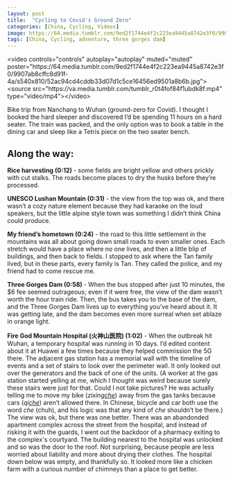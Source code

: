 ```yaml
---
layout: post
title:  "Cycling to Covid's Ground Zero"
categories: [China, Cycling, Videos]
image: https://64.media.tumblr.com/9ed2f1744e4f2c223ea9445a8742e3f0/9907ab8cffc8d91f-4a/s540x810/52ac94cd4cddb33d07d1c5ce16456ed9501a8b6b.jpg
tags: [China, Cycling, adventure, three gorges dam]
---
```


<p>&lt;video controls=&quot;controls&quot; autoplay=&quot;autoplay&quot; muted=&quot;muted&quot; poster=&quot;https://64.media.tumblr.com/9ed2f1744e4f2c223ea9445a8742e3f0/9907ab8cffc8d91f-4a/s540x810/52ac94cd4cddb33d07d1c5ce16456ed9501a8b6b.jpg&quot;&gt;&lt;source src=&quot;https://va.media.tumblr.com/tumblr_r0t4fof84f1ubdk8f.mp4&quot; type=&quot;video/mp4&quot;&gt;&lt;/video&gt;</p>

<p>Bike trip from Nanchang to Wuhan (ground-zero for Covid). I thought I booked the hard sleeper and discovered I&rsquo;d be spending 11 hours on a hard seater. The train was packed, and the only option was to book a table in the dining car and sleep like a Tetris piece on the two seater bench.</p>

<h2>Along the way:</h2>

<p><strong>Rice harvesting (0:12) </strong>- some fields are bright yellow and others prickly with cut stalks. The roads become places to dry the husks before they&rsquo;re processed.</p>

<p><strong>UNESCO Lushan Mountain (0:31)</strong> - the view from the top was ok, and there wasn&rsquo;t a cozy nature element because they had karaoke on the loud speakers, but the little alpine style town was something I didn&rsquo;t think China could produce.</p>

<p><strong>My friend&rsquo;s hometown (0:24)</strong> - the road to this little settlement in the mountains was all about going down small roads to even smaller ones. Each stretch would have a place where no one lives, and then a little blip of buildings, and then back to fields. I stopped to ask where the Tan family lived, but in these parts, every family is Tan. They called the police, and my friend had to come rescue me.</p>

<p><strong>Three Gorges Dam (0:58)</strong><strong> </strong>- When the bus stopped after just 10 minutes, the $6 fee seemed outrageous; even if it were free, the view of the dam wasn&rsquo;t worth the hour train ride. Then, the bus takes you to the base of the dam, and the Three Gorges Dam lives up to everything you&rsquo;ve heard about it. It was getting late, and the dam becomes even more surreal when set ablaze in orange light.</p>

<p><strong>Fire God Mountain Hospital (火神山医院) (1:02)</strong> - When the outbreak hit Wuhan, a temporary hospital was running in 10 days. I&rsquo;d edited content about it at Huawei a few times because they helped commission the 5G there. The adjacent gas station has a memorial wall with the timeline of events and a set of stairs to look over the perimeter wall. It only looked out over the generators and the back of one of the units. (A worker at the gas station started yelling at me, which I thought was weird because surely these stairs were just for that. Could I not take pictures? He was actually telling me to move my bike (<em>zixing<u>che</u></em>) away from the gas tanks because cars (<em>qi<u>che</u></em>) aren&rsquo;t allowed there. In Chinese, bicycle and car both use the word <em>che </em>(chuh), and his logic was that any kind of <em>che</em> shouldn&rsquo;t be there.) The view was ok, but there was one better. There was an abandonded apartment complex across the street from the hospital, and instead of risking it with the guards, I went out the backdoor of a pharmacy exiting to the complex&#39;s courtyard. The building nearest to the hospital was unlocked and so was the door to the roof. Not surprising, because people are less worried about liability and more about drying their clothes. The hospital down below was empty, and thankfully so. It looked more like a chicken farm with a curious number of chimneys than a place to get better.</p>
